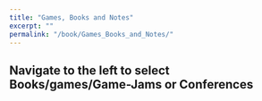 ```yaml
---
title: "Games, Books and Notes"
excerpt: ""
permalink: "/book/Games_Books_and_Notes/"
---
```


## Navigate to the left to select Books/games/Game-Jams or Conferences
